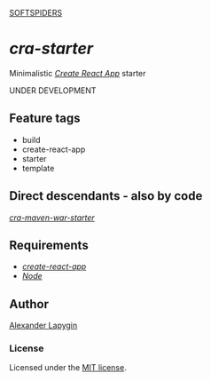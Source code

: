 [SOFTSPIDERS](https://github.com/softspiders/softspiders)

# *cra-starter*

Minimalistic [*Create React App*](https://github.com/facebook/create-react-app) starter

UNDER DEVELOPMENT

## Feature tags

- build
- create-react-app
- starter
- template

## Direct descendants - also by code

[*cra-maven-war-starter*](https://github.com/softspiders/cra-maven-war-starter)

## Requirements

* [*create-react-app*](https://facebook.github.io/create-react-app/)
* [*Node*](https://nodejs.org/en/download/package-manager/)


## Author

[Alexander Lapygin](https://github.com/AlexanderLapygin)

### License

Licensed under the [MIT license](./LICENSE).

